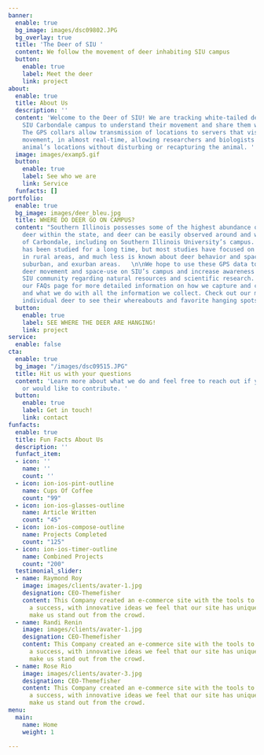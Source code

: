 ```yaml
---
banner:
  enable: true
  bg_image: images/dsc09802.JPG
  bg_overlay: true
  title: 'The Deer of SIU '
  content: We follow the movement of deer inhabiting SIU campus
  button:
    enable: true
    label: Meet the deer
    link: project
about:
  enable: true
  title: About Us
  description: ''
  content: 'Welcome to the Deer of SIU! We are tracking white-tailed deer around the
    SIU Carbondale campus to understand their movement and share them with SIU community.
    The GPS collars allow transmission of locations to servers that visualize animal
    movement, in almost real-time, allowing researchers and biologists to access an
    animal’s locations without disturbing or recapturing the animal. '
  image: images/examp5.gif
  button:
    enable: true
    label: See who we are
    link: Service
  funfacts: []
portfolio:
  enable: true
  bg_image: images/deer_bleu.jpg
  title: WHERE DO DEER GO ON CAMPUS?
  content: "Southern Illinois possesses some of the highest abundance of white-tailed
    deer within the state, and deer can be easily observed around and within the city
    of Carbondale, including on Southern Illinois University’s campus. Deer behavior
    has been studied for a long time, but most studies have focused on deer behavior
    in rural areas, and much less is known about deer behavior and space-use in urban,
    suburban, and exurban areas.   \n\nWe hope to use these GPS data to better understand
    deer movement and space-use on SIU’s campus and increase awareness within the
    SIU community regarding natural resources and scientific research. Please see
    our FAQs page for more detailed information on how we capture and collar the deer
    and what we do with all the information we collect. Check out our maps of each
    individual deer to see their whereabouts and favorite hanging spots.  "
  button:
    enable: true
    label: SEE WHERE THE DEER ARE HANGING!
    link: project
service:
  enable: false
cta:
  enable: true
  bg_image: "/images/dsc09515.JPG"
  title: Hit us with your questions
  content: 'Learn more about what we do and feel free to reach out if you have questions
    or would like to contribute. '
  button:
    enable: true
    label: Get in touch!
    link: contact
funfacts:
  enable: true
  title: Fun Facts About Us
  description: ''
  funfact_item:
  - icon: ''
    name: ''
    count: ''
  - icon: ion-ios-pint-outline
    name: Cups Of Coffee
    count: "99"
  - icon: ion-ios-glasses-outline
    name: Article Written
    count: "45"
  - icon: ion-ios-compose-outline
    name: Projects Completed
    count: "125"
  - icon: ion-ios-timer-outline
    name: Combined Projects
    count: "200"
  testimonial_slider:
  - name: Raymond Roy
    image: images/clients/avater-1.jpg
    designation: CEO-Themefisher
    content: This Company created an e-commerce site with the tools to make our business
      a success, with innovative ideas we feel that our site has unique elements that
      make us stand out from the crowd.
  - name: Randi Renin
    image: images/clients/avater-1.jpg
    designation: CEO-Themefisher
    content: This Company created an e-commerce site with the tools to make our business
      a success, with innovative ideas we feel that our site has unique elements that
      make us stand out from the crowd.
  - name: Rose Rio
    image: images/clients/avater-3.jpg
    designation: CEO-Themefisher
    content: This Company created an e-commerce site with the tools to make our business
      a success, with innovative ideas we feel that our site has unique elements that
      make us stand out from the crowd.
menu:
  main:
    name: Home
    weight: 1

---
```

